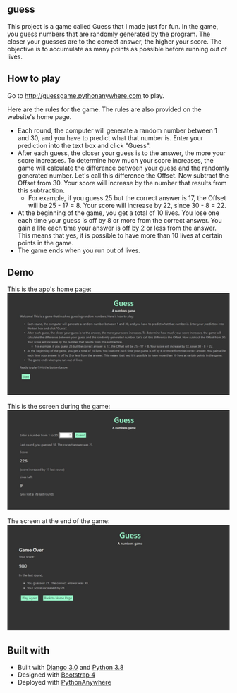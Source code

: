 ## guess
This project is a game called Guess that I made just for fun. In the game, you guess numbers that are randomly generated by the program. The closer your guesses are to the correct answer, the higher your score. The objective is to accumulate as many points as possible before running out of lives.

## How to play
Go to http://guessgame.pythonanywhere.com to play.

Here are the rules for the game. The rules are also provided on the website's home page.
* Each round, the computer will generate a random number between 1 and 30, and you have to predict what that number is. Enter your prediction into the text box and click "Guess".
* After each guess, the closer your guess is to the answer, the more your score increases. To determine how much your score increases, the game will calculate the difference between your guess and the randomly generated number. Let's call this difference the Offset. Now subtract the Offset from 30. Your score will increase by the number that results from this subtraction.
    * For example, if you guess 25 but the correct answer is 17, the Offset will be 25 - 17 = 8. Your score will increase by 22, since 30 - 8 = 22.
* At the beginning of the game, you get a total of 10 lives. You lose one each time your guess is off by 8 or more from the correct answer. You gain a life each time your answer is off by 2 or less from the answer. This means that yes, it is possible to have more than 10 lives at certain points in the game.
* The game ends when you run out of lives.

## Demo
This is the app's home page:
![home page](https://github.com/jzeng23/guess/blob/master/pictures/guess-home-page.jpg)

This is the screen during the game:
![screen while playing](https://github.com/jzeng23/guess/blob/master/pictures/guess-play-screen.jpg)

The screen at the end of the game:
![game over screen](https://github.com/jzeng23/guess/blob/master/pictures/guess-game-over.jpg)

## Built with
* Built with [Django 3.0](https://www.djangoproject.com/) and [Python 3.8](https://www.python.org/)
* Designed with [Bootstrap 4](https://getbootstrap.com/)
* Deployed with [PythonAnywhere](https://www.pythonanywhere.com/)
